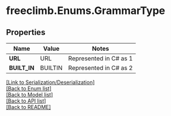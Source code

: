# freeclimb.Enums.GrammarType

## Properties

Name | Value | Notes
------------ | ------------- | -------------
**URL** | URL | Represented in C# as 1
**BUILT_IN** | BUILTIN | Represented in C# as 2


[[Link to Serialization/Deserialization]](../README.md#documentation-for-serialization-deserialization)<br /> 
[[Back to Enum list]](../README.md#documentation-for-enums)<br /> 
[[Back to Model list]](../README.md#documentation-for-models)<br /> 
[[Back to API list]](../README.md#documentation-for-api-endpoints) <br /> 
[[Back to README]](../README.md) <br /> 
